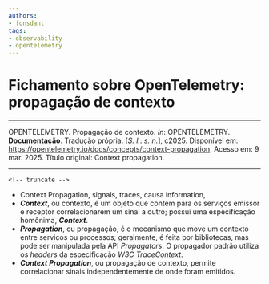 ```yaml
---
authors:
- fonsdant
tags:
- observability
- opentelemetry
---
```


# Fichamento sobre OpenTelemetry: propagação de contexto

------------------------------------------------------------------------

OPENTELEMETRY. Propagação de contexto. *In*: OPENTELEMETRY.
**Documentação**. Tradução própria. \[*S. l.*: *s. n.*\], c2025.
Disponível em:
https://opentelemetry.io/docs/concepts/context-propagation. Acesso em: 9
mar. 2025. Título original: Context propagation.

------------------------------------------------------------------------

    <!-- truncate -->

-   Context Propagation, signals, traces, causa information,
-   ***Context***, ou contexto, é um objeto que contém para os serviços
    emissor e receptor correlacionarem um sinal a outro; possui uma
    especifícação homônima, ***Context***.
-   ***Propagation***, ou propagação, é o mecanismo que move um contexto
    entre serviços ou processos; geralmente, é feita por bibliotecas,
    mas pode ser manipulada pela API *Propagators*. O propagador padrão
    utiliza os *headers* da especificação *W3C TraceContext*.
-   ***Context Propagation***, ou propagação de contexto, permite
    correlacionar sinais independentemente de onde foram emitidos.

